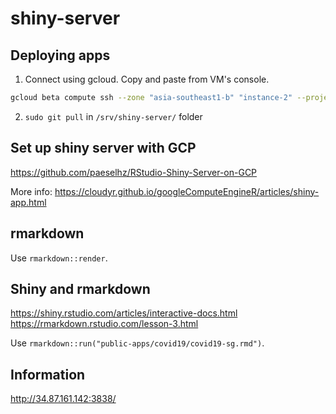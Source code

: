 # shiny-server

## Deploying apps
1. Connect using gcloud. Copy and paste from VM's console.
```bash
gcloud beta compute ssh --zone "asia-southeast1-b" "instance-2" --project "astute-rig-271004"
```
2. `sudo git pull` in `/srv/shiny-server/` folder

## Set up shiny server with GCP
https://github.com/paeselhz/RStudio-Shiny-Server-on-GCP

More info:
https://cloudyr.github.io/googleComputeEngineR/articles/shiny-app.html 

## rmarkdown
Use `rmarkdown::render`.

## Shiny and rmarkdown
https://shiny.rstudio.com/articles/interactive-docs.html 
https://rmarkdown.rstudio.com/lesson-3.html

Use `rmarkdown::run("public-apps/covid19/covid19-sg.rmd")`.

## Information
http://34.87.161.142:3838/